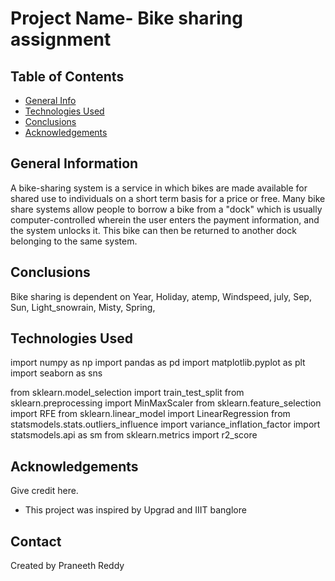 # Project Name- Bike sharing assignment
> 


## Table of Contents
* [General Info](#general-information)
* [Technologies Used](#technologies-used)
* [Conclusions](#conclusions)
* [Acknowledgements](#acknowledgements)

<!-- You can include any other section that is pertinent to your problem -->

## General Information
A bike-sharing system is a service in which bikes are made available for shared use to individuals on a short term basis for a price or free. Many bike share systems allow people to borrow a bike from a "dock" which is usually computer-controlled wherein the user enters the payment information, and the system unlocks it. This bike can then be returned to another dock belonging to the same system.

<!-- You don't have to answer all the questions - just the ones relevant to your project. -->

## Conclusions
Bike sharing is dependent on Year, Holiday, atemp, Windspeed, july, Sep, Sun, Light_snowrain, Misty, Spring,

<!-- You don't have to answer all the questions - just the ones relevant to your project. -->


## Technologies Used
import numpy as np
import pandas as pd
import matplotlib.pyplot as plt
import seaborn as sns

from sklearn.model_selection import train_test_split
from sklearn.preprocessing import MinMaxScaler
from sklearn.feature_selection import RFE
from sklearn.linear_model import LinearRegression
from statsmodels.stats.outliers_influence import variance_inflation_factor
import statsmodels.api as sm
from sklearn.metrics import r2_score

<!-- As the libraries versions keep on changing, it is recommended to mention the version of library used in this project -->

## Acknowledgements
Give credit here.
- This project was inspired by Upgrad and IIIT banglore



## Contact
Created by Praneeth Reddy


<!-- Optional -->
<!-- ## License -->
<!-- This project is open source and available under the [... License](). -->

<!-- You don't have to include all sections - just the one's relevant to your project -->